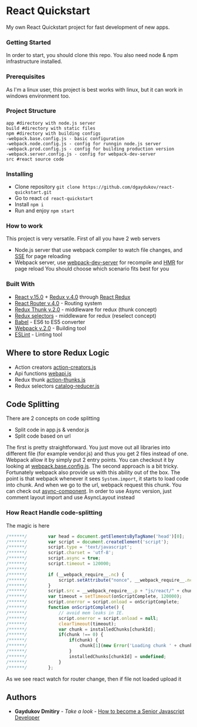 # React Quickstart

My own React Quickstart project for fast development of new apps.

### Getting Started

In order to start, you should clone this repo. You also need node & npm infrastructure installed.

### Prerequisites

As I'm a linux user, this project is best works with linux, but it can work in windows environment too.

### Project Structure
```
app #directory with node.js server
build #directory with static files
npm #directory with building configs
-webpack.base.config.js - basic configuration
-webpack.node.config.js - config for runngin node.js server
-webpack.prod.config.js - config for building production version
-webpack.server.config.js - config for webpack-dev-server
src #react source code
```

### Installing

* Clone repository ```git clone https://github.com/dgaydukov/react-quickstart.git```
* Go to react ```cd react-quickstart```
* Install ```npm i```
* Run and enjoy ```npm start```

### How to work

This project is very versatile. First of all you have 2 web servers
* Node.js server that use webpack compiler to watch file changes, and [SSE](https://www.npmjs.com/package/server-sent-events) for page reloading
* Webpack server, use [webpack-dev-server](https://www.npmjs.com/package/webpack-dev-server) for recompile and [HMR](https://webpack.github.io/docs/hot-module-replacement-with-webpack.html) for page reload
You should choose which scenario fits best for you



### Built With

* [React v.15.0](https://facebook.github.io/react/blog/2016/04/07/react-v15.html) + [Redux v.4.0](https://github.com/reactjs/redux) through [React Redux](https://github.com/reactjs/react-redux)
* [React Router v.4.0](https://github.com/ReactTraining/react-router) - Routing system
* [Redux Thunk v.2.0](https://github.com/gaearon/redux-thunk) - middleware for redux (thunk concept)
* [Redux selectors](https://github.com/reactjs/reselect) - middleware for redux (reselect concept)
* [Babel](https://github.com/babel/babel) - ES6 to ES5 converter
* [Webpack v.2.0](https://github.com/webpack/webpack) - Building tool
* [ESLint](https://github.com/eslint/eslint) - Linting tool

## Where to store Redux Logic

* Action creators [action-creators.js](https://github.com/dgaydukov/react-quickstart/blob/master/src/redux/action-creators.js)
* Api functions [webapi.js](https://github.com/dgaydukov/react-quickstart/blob/master/src/api/webapi.js)
* Redux thunk [action-thunks.js](https://github.com/dgaydukov/react-quickstart/blob/master/src/redux/action-thunks.js)
* Redux selectors [catalog-reducer.js](https://github.com/dgaydukov/react-quickstart/blob/master/src/redux/reducers/catalog-reducer.js)


## Code Splitting

There are 2 concepts on code splitting
* Split code in app.js & vendor.js
* Split code based on url

The first is pretty straightforward. You just move out all libraries into different file (for example vendor.js) and thus you get 2 files instead of one.
Webpack allow it by simply put 2 entry points. You can checkout it by looking at [webpack.base.config.js](https://github.com/dgaydukov/react-quickstart/blob/master/npm/webpack.base.config.js).
The second approach is a bit tricky. Fortunately webpack also provide us with this ability out of the box.
The point is that webpack whenever it sees ```System.import```, it starts to load code into chunk. And when we go to the url, webpack request this chunk.
You can check out [async-component](https://github.com/dgaydukov/react-quickstart/blob/master/src/async-component.js).
In order to use Async version, just comment layout import and use AsyncLayout instead


### How React Handle code-splitting

The magic is here
```javascript
/******/ 		var head = document.getElementsByTagName('head')[0];
/******/ 		var script = document.createElement('script');
/******/ 		script.type = 'text/javascript';
/******/ 		script.charset = 'utf-8';
/******/ 		script.async = true;
/******/ 		script.timeout = 120000;
/******/
/******/ 		if (__webpack_require__.nc) {
/******/ 			script.setAttribute("nonce", __webpack_require__.nc);
/******/ 		}
/******/ 		script.src = __webpack_require__.p + "js/react/" + chunkId + "." + {"2":"4b578c06079938850b7b","3":"742508d606b5509c8e18","4":"20c8fe7c0346fe23c0a8"}[chunkId] + ".js";
/******/ 		var timeout = setTimeout(onScriptComplete, 120000);
/******/ 		script.onerror = script.onload = onScriptComplete;
/******/ 		function onScriptComplete() {
/******/ 			// avoid mem leaks in IE.
/******/ 			script.onerror = script.onload = null;
/******/ 			clearTimeout(timeout);
/******/ 			var chunk = installedChunks[chunkId];
/******/ 			if(chunk !== 0) {
/******/ 				if(chunk) {
/******/ 					chunk[1](new Error('Loading chunk ' + chunkId + ' failed.'));
/******/ 				}
/******/ 				installedChunks[chunkId] = undefined;
/******/ 			}
/******/ 		};
```
As we see react watch for router change, then if file not loaded upload it


## Authors

* **Gaydukov Dmitiry** - *Take a look* - [How to become a Senior Javascript Developer](https://github.com/dgaydukov/how-to-become-a-senior-js-developer)